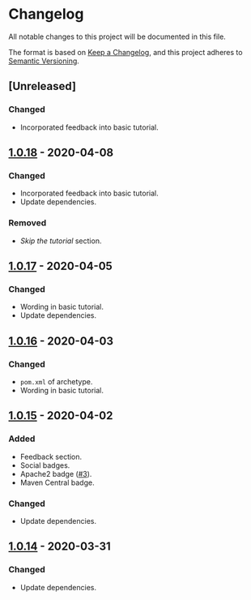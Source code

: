 # Changelog
All notable changes to this project will be documented in this file.

The format is based on [Keep a Changelog](https://keepachangelog.com/en/1.0.0/),
and this project adheres to [Semantic Versioning](https://semver.org/spec/v2.0.0.html).

## [Unreleased]
### Changed
- Incorporated feedback into basic tutorial.

## [1.0.18](https://github.com/quantummaid/quantummaid-tutorials/blob/master/README.md) - 2020-04-08
### Changed
- Incorporated feedback into basic tutorial.
- Update dependencies.
### Removed
- *Skip the tutorial* section.

## [1.0.17](https://github.com/quantummaid/quantummaid-tutorials/blob/master/README.md) - 2020-04-05
### Changed
- Wording in basic tutorial.
- Update dependencies.

## [1.0.16](https://github.com/quantummaid/quantummaid-tutorials/blob/master/README.md) - 2020-04-03
### Changed
- `pom.xml` of archetype.
- Wording in basic tutorial.

## [1.0.15](https://github.com/quantummaid/quantummaid-tutorials/blob/master/README.md) - 2020-04-02
### Added
- Feedback section.
- Social badges.
- Apache2 badge ([#3](https://github.com/quantummaid/quantummaid-tutorials/issues/3)).
- Maven Central badge.
### Changed
- Update dependencies.

## [1.0.14](https://github.com/quantummaid/quantummaid-tutorials/blob/master/README.md) - 2020-03-31
### Changed
- Update dependencies.
 